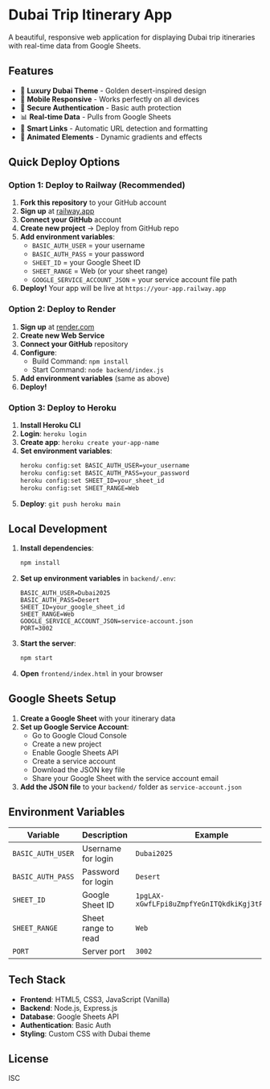 # Dubai Trip Itinerary App

A beautiful, responsive web application for displaying Dubai trip itineraries with real-time data from Google Sheets.

## Features

- 🌟 **Luxury Dubai Theme** - Golden desert-inspired design
- 📱 **Mobile Responsive** - Works perfectly on all devices
- 🔐 **Secure Authentication** - Basic auth protection
- 📊 **Real-time Data** - Pulls from Google Sheets
- 🔗 **Smart Links** - Automatic URL detection and formatting
- 🎨 **Animated Elements** - Dynamic gradients and effects

## Quick Deploy Options

### Option 1: Deploy to Railway (Recommended)

1. **Fork this repository** to your GitHub account
2. **Sign up** at [railway.app](https://railway.app)
3. **Connect your GitHub** account
4. **Create new project** → Deploy from GitHub repo
5. **Add environment variables**:
   - `BASIC_AUTH_USER` = your username
   - `BASIC_AUTH_PASS` = your password
   - `SHEET_ID` = your Google Sheet ID
   - `SHEET_RANGE` = Web (or your sheet range)
   - `GOOGLE_SERVICE_ACCOUNT_JSON` = your service account file path
6. **Deploy!** Your app will be live at `https://your-app.railway.app`

### Option 2: Deploy to Render

1. **Sign up** at [render.com](https://render.com)
2. **Create new Web Service**
3. **Connect your GitHub** repository
4. **Configure**:
   - Build Command: `npm install`
   - Start Command: `node backend/index.js`
5. **Add environment variables** (same as above)
6. **Deploy!**

### Option 3: Deploy to Heroku

1. **Install Heroku CLI**
2. **Login**: `heroku login`
3. **Create app**: `heroku create your-app-name`
4. **Set environment variables**:
   ```bash
   heroku config:set BASIC_AUTH_USER=your_username
   heroku config:set BASIC_AUTH_PASS=your_password
   heroku config:set SHEET_ID=your_sheet_id
   heroku config:set SHEET_RANGE=Web
   ```
5. **Deploy**: `git push heroku main`

## Local Development

1. **Install dependencies**:
   ```bash
   npm install
   ```

2. **Set up environment variables** in `backend/.env`:
   ```
   BASIC_AUTH_USER=Dubai2025
   BASIC_AUTH_PASS=Desert
   SHEET_ID=your_google_sheet_id
   SHEET_RANGE=Web
   GOOGLE_SERVICE_ACCOUNT_JSON=service-account.json
   PORT=3002
   ```

3. **Start the server**:
   ```bash
   npm start
   ```

4. **Open** `frontend/index.html` in your browser

## Google Sheets Setup

1. **Create a Google Sheet** with your itinerary data
2. **Set up Google Service Account**:
   - Go to Google Cloud Console
   - Create a new project
   - Enable Google Sheets API
   - Create a service account
   - Download the JSON key file
   - Share your Google Sheet with the service account email
3. **Add the JSON file** to your `backend/` folder as `service-account.json`

## Environment Variables

| Variable | Description | Example |
|----------|-------------|---------|
| `BASIC_AUTH_USER` | Username for login | `Dubai2025` |
| `BASIC_AUTH_PASS` | Password for login | `Desert` |
| `SHEET_ID` | Google Sheet ID | `1pgLAX-xGwfLFpi8uZmpfYeGnITQkdkiKgj3tPV4Jmmc` |
| `SHEET_RANGE` | Sheet range to read | `Web` |
| `PORT` | Server port | `3002` |

## Tech Stack

- **Frontend**: HTML5, CSS3, JavaScript (Vanilla)
- **Backend**: Node.js, Express.js
- **Database**: Google Sheets API
- **Authentication**: Basic Auth
- **Styling**: Custom CSS with Dubai theme

## License

ISC 